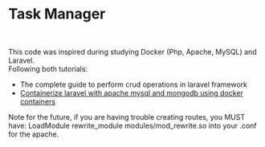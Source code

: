 <h1> Task Manager </h1>
<br>

This code was inspired during studying Docker (Php, Apache, MySQL) and Laravel.
<br>
Following both tutorials:
<ul>
<li><a herf="https://laravel.tutorials24x7.com/blog/the-complete-guide-to-perform-crud-operations-in-laravel-framework"> The complete guide to perform crud operations in laravel framework</a></li>
<li>
<a href="https://devops.tutorials24x7.com/blog/containerize-laravel-with-apache-mysql-and-mongodb-using-docker-containers">Containerize laravel with apache mysql and mongodb using docker containers</a>
</li>
</ul>

Note for the future, if you are having trouble creating routes, you MUST have:
LoadModule rewrite_module modules/mod_rewrite.so
into your .conf for the apache.
